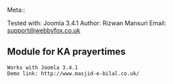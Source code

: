 Meta::
  
  Tested with:  Joomla 3.4.1
  Author:     Rizwan Mansuri
  Email:      support@webbyfox.co.uk


Module for KA prayertimes 
--------------------------
    Works with Joomla 3.4.1
    Demo link: http://www.masjid-e-bilal.co.uk/
 
